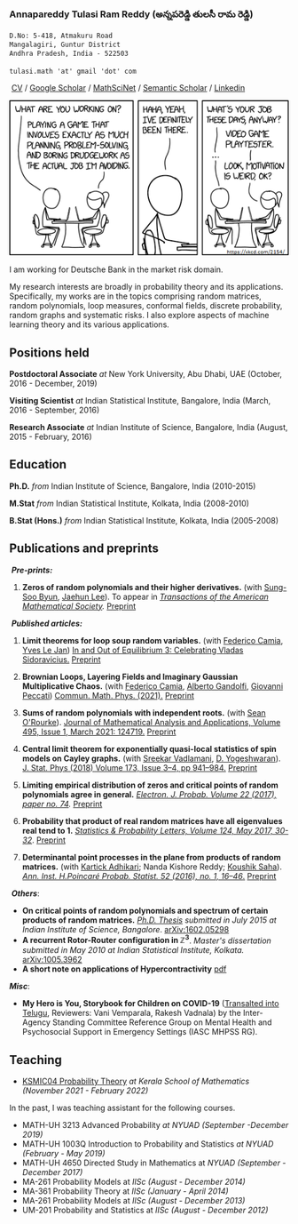   
  <meta name="google-site-verification" content="XF4iQxFwQJpEJ0squr-5fYpfg33quOLuxM6ART_Wf0Y" />
  
  
### Annapareddy Tulasi Ram Reddy (అన్నపరెడ్డి తులసీ రామ రెడ్డి)
    D.No: 5-418, Atmakuru Road
    Mangalagiri, Guntur District
    Andhra Pradesh, India - 522503

    tulasi.math 'at' gmail 'dot' com


​    [CV](https://www.google.com/url?q=https%3A%2F%2Fwww.dropbox.com%2Fs%2F1q9w97twvrhotrn%2FTulasi_cv.pdf%3Fdl%3D0&sa=D&sntz=1&usg=AFQjCNEjyodjUncQ2pItMG-pcNWJHHD2mw)     /   [Google Scholar](https://scholar.google.com/citations?user=n7yu3-8AAAAJ&hl=en) /  [MathSciNet](https://www.google.com/url?q=https%3A%2F%2Fmathscinet.ams.org%2Fmathscinet%2FMRAuthorID%2F1144801&sa=D&sntz=1&usg=AFQjCNG0LKjNsO49t2IxU8-UP5NvFDdDKA) / [Semantic Scholar](https://www.semanticscholar.org/author/Tulasi-Ram-Reddy/102282231) / [Linkedin](https://www.linkedin.com/in/tulasiramreddy/)



[![Motivation](https://raw.githubusercontent.com/tulasiramreddy/tulasiramreddy.github.io/master/motivation.png)](https://xkcd.com/2154/ "What's even worse is, a month ago they transferred me to work on the game I was already playing, and suddenly I found myself procrastinating by playing the one I'd been assigned before. It's possible they're onto me and this is all part of the plan.")


I am working for Deutsche Bank in the market risk domain.

My research interests are broadly in probability theory and its applications. Specifically, my works are in the topics comprising random matrices, random polynomials, loop measures, conformal fields, discrete probability, random graphs and systematic risks. I also explore aspects of machine learning theory and its various applications.


## Positions held

**Postdoctoral Associate** *at* New York University, Abu Dhabi, UAE  (October, 2016 - December, 2019)

**Visiting Scientist** *at* Indian Statistical Institute, Bangalore, India (March, 2016 - September, 2016) 

**Research Associate** *at* Indian Institute of Science, Bangalore, India (August, 2015 - February, 2016)

## Education

**Ph.D.** *from* Indian Institute of Science, Bangalore, India (2010-2015)

**M.Stat** *from* Indian Statistical Institute, Kolkata, India (2008-2010)

**B.Stat (Hons.)** *from* Indian Statistical Institute, Kolkata, India (2005-2008)


## Publications and preprints



​        ***Pre-prints:***

1. **Zeros of random polynomials and their higher derivatives.** (with [Sung-Soo Byun](https://scholar.google.com/citations?user=d6ybGvMAAAAJ&hl=en), [Jaehun Lee](https://scholar.google.com/citations?user=0GYBWZIAAAAJ&hl=en)). To appear in *[Transactions of the American Mathematical Society](https://www.ams.org/cgi-bin/mstrack/accepted_papers/tran).* [Preprint](https://www.google.com/url?q=https%3A%2F%2Farxiv.org%2Fabs%2F1801.08974&sa=D&sntz=1&usg=AFQjCNF-j1ShNbl3AhQmkTz94go02ZQeww) 


​        ***Published articles:***
1. **Limit theorems for loop soup random variables.**  (with [Federico Camia](https://www.google.com/url?q=https%3A%2F%2Fnyuad.nyu.edu%2Fen%2Facademics%2Fdivisions%2Fscience%2Ffaculty%2Ffederico-camia.html&sa=D&sntz=1&usg=AFQjCNGdLM53KwUnDPq5L63yI6JWUP9cVw), [Yves Le Jan](https://www.google.com/url?q=https%3A%2F%2Fwww.imo.universite-paris-saclay.fr%2F~lejan%2F&sa=D&sntz=1&usg=AFQjCNEKXqM8-SZgjPIs1tkWe365hj8Uag))  [In and Out of Equilibrium 3: Celebrating Vladas Sidoravicius.](https://link.springer.com/chapter/10.1007/978-3-030-60754-8_11) [Preprint](https://www.google.com/url?q=https%3A%2F%2Farxiv.org%2Fabs%2F2002.00347&sa=D&sntz=1&usg=AFQjCNFMB5ibIdUZ2gOcDSPguqrxnqSBlA) 

2. **Brownian Loops, Layering Fields and Imaginary Gaussian Multiplicative Chaos.** (with [Federico Camia](https://www.google.com/url?q=https%3A%2F%2Fnyuad.nyu.edu%2Fen%2Facademics%2Fdivisions%2Fscience%2Ffaculty%2Ffederico-camia.html&sa=D&sntz=1&usg=AFQjCNGdLM53KwUnDPq5L63yI6JWUP9cVw), [Alberto Gandolfi](https://www.google.com/url?q=https%3A%2F%2Fnyuad.nyu.edu%2Fen%2Facademics%2Fdivisions%2Fscience%2Ffaculty%2Falberto-gandolfi.html&sa=D&sntz=1&usg=AFQjCNE4rEdkLB8q6DMxDuRFIay6-wr6jg), [Giovanni Peccati](https://www.google.com/url?q=https%3A%2F%2Fsites.google.com%2Fsite%2Fgiovannipeccati%2FHome&sa=D&sntz=1&usg=AFQjCNHHYw1r7qg8zvecgJB4NczU8_EA7g)) [Commun. Math. Phys. (2021).](https://link.springer.com/article/10.1007/s00220-020-03932-9) [Preprint](http://www.arxiv.org/abs/1908.05881)


3. **Sums of random polynomials with independent roots.** (with [Sean O'Rourke](https://www.google.com/url?q=https%3A%2F%2Fmath.colorado.edu%2F~seor3821%2F&sa=D&sntz=1&usg=AFQjCNEoIZdaxCs2wKt0ZG1Aovg0-5in4w)).  [Journal of Mathematical Analysis and Applications, Volume 495, Issue 1, March 2021: 124719.](http://www.sciencedirect.com/science/article/pii/S0022247X20308829) [Preprint](https://www.google.com/url?q=https%3A%2F%2Farxiv.org%2Fabs%2F1909.07939&sa=D&sntz=1&usg=AFQjCNExObPnzIP2Kop-2Syph-XSMKUKDQ)


4. **Central limit theorem for exponentially quasi-local statistics of spin models on Cayley graphs.**  (with [Sreekar Vadlamani](http://www.google.com/url?q=http%3A%2F%2Fmath.tifrbng.res.in%2F~sreekar%2FSite%2FHome.html&sa=D&sntz=1&usg=AFQjCNEJ3nsCsyE6QF5kUl_YTxt4W5qGag), [D. Yogeshwaran](https://www.google.com/url?q=https%3A%2F%2Fsites.google.com%2Fsite%2Fyogeshwaranacademics%2Fhome%3Fauthuser%3D0&sa=D&sntz=1&usg=AFQjCNG-1MZ6p2vSPQJXgNHs8H1cQdGV1g)).  [J. Stat. Phys (2018) Volume 173, Issue 3–4, pp 941–984.](https://www.google.com/url?q=https%3A%2F%2Flink.springer.com%2Farticle%2F10.1007%2Fs10955-018-2026-9&sa=D&sntz=1&usg=AFQjCNFXORnQMJuxpmmVj1Fq68NHJf4N9A)  [Preprint](http://www.google.com/url?q=http%3A%2F%2Fwww.arxiv.org%2Fabs%2F1709.10424&sa=D&sntz=1&usg=AFQjCNE5W4muyc1HnCEhKPl6UwWx04DY5w)
5. **Limiting empirical distribution of zeros and critical points of random polynomials agree in general.**   [*Electron. J. Probab. Volume 22 (2017), paper no. 74*](https://www.google.com/url?q=https%3A%2F%2Fprojecteuclid.org%2Feuclid.ejp%2F1505268105&sa=D&sntz=1&usg=AFQjCNHbzK-GMHDnYH1zmStd_E4EMZU_Fw)*.*  [Preprint](http://www.google.com/url?q=http%3A%2F%2Farxiv.org%2Fabs%2F1609.00675&sa=D&sntz=1&usg=AFQjCNFVYj26cd2n0PSJdCYvbBRFV0qPKA)
6. **Probability that product of real random matrices have all eigenvalues real tend to 1.**   [*Statistics & Probability Letters, Volume 124, May 2017, 30-32*](http://www.google.com/url?q=http%3A%2F%2Fwww.sciencedirect.com%2Fscience%2Farticle%2Fpii%2FS016771521730007X&sa=D&sntz=1&usg=AFQjCNG6XvPcrR1riAPcIRAa6ITOdCbvZg).  [Preprint](http://www.google.com/url?q=http%3A%2F%2Farxiv.org%2Fabs%2F1606.07581&sa=D&sntz=1&usg=AFQjCNEARqr6NAATHhQTy5iG7GP9A0fMyQ)
7. **Determinantal point processes in the plane from products of random matrices.**  (with [Kartick Adhikari](https://www.google.com/url?q=https%3A%2F%2Fsites.google.com%2Fsite%2Fkartickmath%2F&sa=D&sntz=1&usg=AFQjCNF5zfov3XP37_Rnae6QU5Dd1u_7RQ); Nanda Kishore Reddy; [Koushik Saha](https://www.google.com/url?q=https%3A%2F%2Fsites.google.com%2Fsite%2Fsahakou%2Fhome&sa=D&sntz=1&usg=AFQjCNHNKVh6atiqESnAlkQ3XtkMSV_YGg)).  [*Ann. Inst. H.Poincaré Probab. Statist. 52 (2016), no. 1, 16–46*.](http://www.google.com/url?q=http%3A%2F%2Fprojecteuclid.org%2Feuclid.aihp%2F1452089258&sa=D&sntz=1&usg=AFQjCNHr6kOgHjYB0fDMiiaIwqmtEui5EQ)   [Preprint](http://www.google.com/url?q=http%3A%2F%2Farxiv.org%2Fabs%2F1308.6817&sa=D&sntz=1&usg=AFQjCNEF_obWvk2gxsp9Np5d2zQNJJyaOA)

​        ***Others***:

- **On critical points of random polynomials and spectrum of certain products of random matrices.** [*Ph.D. Thesis*]( http://etd.iisc.ac.in/handle/2005/4001 ) *submitted in July 2015 at Indian Institute of Science, Bangalore*.  [arXiv:1602.05298](http://www.google.com/url?q=http%3A%2F%2Farxiv.org%2Fabs%2F1602.05298&sa=D&sntz=1&usg=AFQjCNEF7KG1i8z9DTwQwKRwUGyc44OIRw)
- **A recurrent Rotor-Router configuration in ℤ<sup>3</sup>**. *Master's dissertation submitted in May 2010 at Indian Statistical Institute, Kolkata.*  [arXiv:1005.3962](http://www.google.com/url?q=http%3A%2F%2Farxiv.org%2Fabs%2F1005.3962&sa=D&sntz=1&usg=AFQjCNEzRfCKeL1N9B8jbwuu4yFsW5NZEg)
- **A short note on applications of Hypercontractivity** [pdf](http://math.iisc.ac.in/~manju/GP/TRR.pdf)


 ***Misc***:
- **My Hero is You, Storybook for Children on COVID-19** ([Transalted into Telugu](https://interagencystandingcommittee.org/system/files/2020-06/My%20Hero%20is%20You%2C%20Storybook%20for%20Children%20on%20COVID-19%20%28Telegu%29.pdf), Reviewers: Vani Vemparala, Rakesh Vadnala)  by the Inter-Agency Standing Committee Reference Group on Mental Health and Psychosocial Support in Emergency Settings (IASC MHPSS RG). 


## Teaching
- [KSMIC04 Probability Theory](https://tulasiramreddy.github.io/ksom_prob) *at Kerala School of Mathematics (November 2021 - February 2022)*


In the past, I was teaching assistant for the following courses.

- MATH-UH 3213 Advanced Probability *at  NYUAD (September -December 2019)*
- MATH-UH 1003Q Introduction to Probability and Statistics *at NYUAD (February - May 2019)*
- MATH-UH 4650 Directed Study in Mathematics at *NYUAD (September -December 2017)*
- MA-261 Probability Models at *IISc  (August - December 2014)*
- MA-361 Probability Theory at *IISc (January - April 2014)*
- MA-261 Probability Models at *IISc (August - December 2013)*
- UM-201 Probability and Statistics at *IISc (August - December 2012)*



